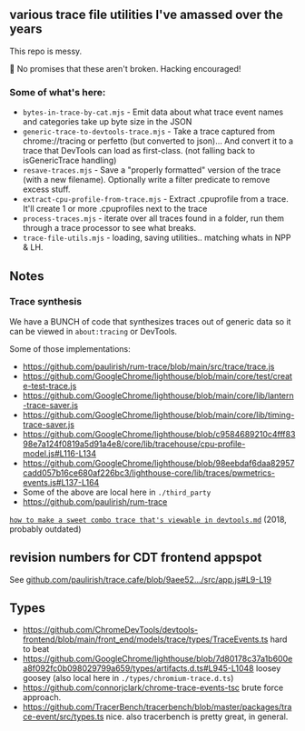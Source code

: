 ## various trace file utilities I've amassed over the years

This repo is messy.

🚧 No promises that these aren't broken. Hacking encouraged!

### Some of what's here:

* `bytes-in-trace-by-cat.mjs` - Emit data about what trace event names and categories take up byte size in the JSON
* `generic-trace-to-devtools-trace.mjs` - Take a trace captured from chrome://tracing or perfetto (but converted to json)… And convert it to a trace that DevTools can load as first-class. (not falling back to isGenericTrace handling)
* `resave-traces.mjs` - Save a "properly formatted" version of the trace (with a new filename). Optionally write a filter predicate to remove excess stuff.
* `extract-cpu-profile-from-trace.mjs` - Extract .cpuprofile from a trace. It'll create 1 or more .cpuprofiles next to the trace
* `process-traces.mjs` - iterate over all traces found in a folder, run them through a trace processor to see what breaks.
* `trace-file-utils.mjs` - loading, saving utilities.. matching whats in NPP & LH.


## Notes

### Trace synthesis 

We have a BUNCH of code that synthesizes traces out of generic data so it can be viewed in `about:tracing` or DevTools. 

Some of those implementations: 
* https://github.com/paulirish/rum-trace/blob/main/src/trace/trace.js
* https://github.com/GoogleChrome/lighthouse/blob/main/core/test/create-test-trace.js
* https://github.com/GoogleChrome/lighthouse/blob/main/core/lib/lantern-trace-saver.js
* https://github.com/GoogleChrome/lighthouse/blob/main/core/lib/timing-trace-saver.js
* https://github.com/GoogleChrome/lighthouse/blob/c9584689210c4fff8398e7a124f0819a5d91a4e8/core/lib/tracehouse/cpu-profile-model.js#L116-L134
* https://github.com/GoogleChrome/lighthouse/blob/98eebdaf6daa82957cadd057b16ce680af226bc3/lighthouse-core/lib/traces/pwmetrics-events.js#L137-L164
* Some of the above are local here in `./third_party`
* https://github.com/paulirish/rum-trace

[`how to make a sweet combo trace that's viewable in devtools.md`](https://gist.github.com/paulirish/792fdf4baaa4acc1b563d177e1ae569d) (2018, probably outdated)

## revision numbers for CDT frontend appspot

See [github.com/paulirish/trace.cafe/blob/9aee52…/src/app.js#L9-L19](https://github.com/paulirish/trace.cafe/blob/9aee52bd11b0f61e31d1278da0fe0006ec0019ce/src/app.js#L9-L19)


## Types

* https://github.com/ChromeDevTools/devtools-frontend/blob/main/front_end/models/trace/types/TraceEvents.ts hard to beat
* https://github.com/GoogleChrome/lighthouse/blob/7d80178c37a1b600ea8f092fc0b098029799a659/types/artifacts.d.ts#L945-L1048 loosey goosey (also local here in `./types/chromium-trace.d.ts`)
* https://github.com/connorjclark/chrome-trace-events-tsc brute force approach.
* https://github.com/TracerBench/tracerbench/blob/master/packages/trace-event/src/types.ts nice. also tracerbench is pretty great, in general.
